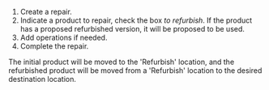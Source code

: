 1.  Create a repair.
2.  Indicate a product to repair, check the box *to refurbish*.
    If the product has a proposed refurbished version, it will be proposed
    to be used.
3.  Add operations if needed.
4.  Complete the repair.

The initial product will be moved to the 'Refurbish' location, and the
refurbished product will be moved from a 'Refurbish' location to the
desired destination location.
